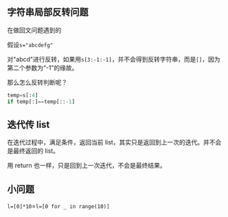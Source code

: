 ## 字符串局部反转问题
在做回文问题遇到的

假设`s="abcdefg"`

对"abcd"进行反转，如果用`s[3:-1:-1]`，并不会得到反转字符串，而是`[]`，因为第二个参数为“-1”的缘故。

那么怎么反转判断呢？

```py
temp=s[:4]
if temp[:]==temp[::-1]
```

## 迭代传 list
在迭代过程中，满足条件，返回当前 list，其实只是返回到上一次的迭代。并不会是最终返回的 list。

用 return 也一样，只是回到上一次迭代，不会是最终结果。

## 小问题

`l=[0]*10`=`l=[0 for _ in range(10)]`
